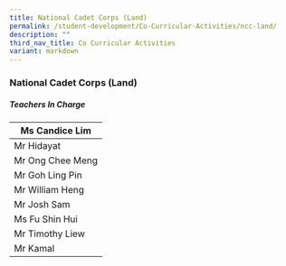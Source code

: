 ```yaml
---
title: National Cadet Corps (Land)
permalink: /student-development/Co-Curricular-Activities/ncc-land/
description: ""
third_nav_title: Co Curricular Activities
variant: markdown
---
```

### National Cadet Corps (Land)



##### Teachers In Charge

| Ms Candice Lim   |
| ---------------- |
| Mr Hidayat       |
| Mr Ong Chee Meng |
| Mr Goh Ling Pin  |
| Mr William Heng  |
| Mr Josh Sam      |
| Ms Fu Shin Hui   |
| Mr Timothy Liew  |
| Mr Kamal         |
